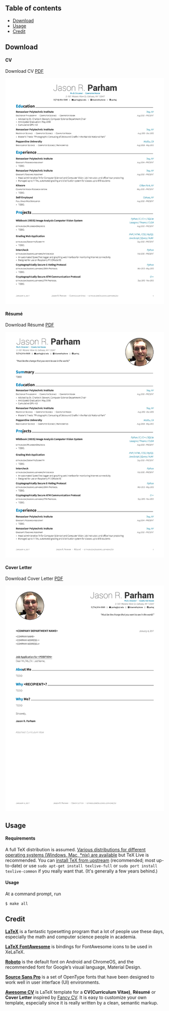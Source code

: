 
## Table of contents

* [Download](#download)
* [Usage](#usage)
* [Credit](#credit)


## <a name="download"></a>Download

#### CV

Download CV [PDF](https://raw.githubusercontent.com/bluemellophone/cv/master/build/cv.pdf)

![CV](https://raw.githubusercontent.com/bluemellophone/cv/master/build/cv.jpg)

#### Résumé

Download Résumé [PDF](https://raw.githubusercontent.com/bluemellophone/cv/master/build/resume.pdf)

![Résumé](https://raw.githubusercontent.com/bluemellophone/cv/master/build/resume.jpg)

#### Cover Letter

Download Cover Letter [PDF](https://raw.githubusercontent.com/bluemellophone/cv/master/build/cover.pdf)

![Cover Letter](https://raw.githubusercontent.com/bluemellophone/cv/master/build/cover.jpg)

## <a name="usage">Usage

#### Requirements

A full TeX distribution is assumed.  [Various distributions for different operating systems (Windows, Mac, \*nix) are available](http://tex.stackexchange.com/q/55437) but TeX Live is recommended.
You can [install TeX from upstream](http://tex.stackexchange.com/q/1092) (recommended; most up-to-date) or use `sudo apt-get install texlive-full` or `sudo port install texlive-common` if you really want that.  (It's generally a few years behind.)

#### Usage

At a command prompt, run

```
$ make all
```

## <a name="credit">Credit

[**LaTeX**](http://www.latex-project.org) is a fantastic typesetting program that a lot of people use these days, especially the math and computer science people in academia.

[**LaTeX FontAwesome**](https://github.com/furl/latex-fontawesome) is bindings for FontAwesome icons to be used in XeLaTeX.

[**Roboto**](https://github.com/google/roboto) is the default font on Android and ChromeOS, and the recommended font for Google’s visual language, Material Design.

[**Source Sans Pro**](https://github.com/adobe-fonts/source-sans-pro) is a set of OpenType fonts that have been designed to work well in user interface (UI) environments.

[**Awesome CV**](https://github.com/posquit0/Awesome-CV) is LaTeX template for a **CV(Curriculum Vitae)**, **Résumé** or **Cover Letter** inspired by [Fancy CV](https://www.sharelatex.com/templates/cv-or-resume/fancy-cv). It is easy to customize your own template, especially since it is really written by a clean, semantic markup.

